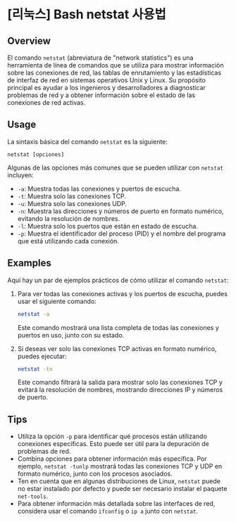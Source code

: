 # [리눅스] Bash netstat 사용법

## Overview
El comando `netstat` (abreviatura de "network statistics") es una herramienta de línea de comandos que se utiliza para mostrar información sobre las conexiones de red, las tablas de enrutamiento y las estadísticas de interfaz de red en sistemas operativos Unix y Linux. Su propósito principal es ayudar a los ingenieros y desarrolladores a diagnosticar problemas de red y a obtener información sobre el estado de las conexiones de red activas.

## Usage
La sintaxis básica del comando `netstat` es la siguiente:

```
netstat [opciones]
```

Algunas de las opciones más comunes que se pueden utilizar con `netstat` incluyen:

- `-a`: Muestra todas las conexiones y puertos de escucha.
- `-t`: Muestra solo las conexiones TCP.
- `-u`: Muestra solo las conexiones UDP.
- `-n`: Muestra las direcciones y números de puerto en formato numérico, evitando la resolución de nombres.
- `-l`: Muestra solo los puertos que están en estado de escucha.
- `-p`: Muestra el identificador del proceso (PID) y el nombre del programa que está utilizando cada conexión.

## Examples
Aquí hay un par de ejemplos prácticos de cómo utilizar el comando `netstat`:

1. Para ver todas las conexiones activas y los puertos de escucha, puedes usar el siguiente comando:

   ```bash
   netstat -a
   ```

   Este comando mostrará una lista completa de todas las conexiones y puertos en uso, junto con su estado.

2. Si deseas ver solo las conexiones TCP activas en formato numérico, puedes ejecutar:

   ```bash
   netstat -tn
   ```

   Este comando filtrará la salida para mostrar solo las conexiones TCP y evitará la resolución de nombres, mostrando direcciones IP y números de puerto.

## Tips
- Utiliza la opción `-p` para identificar qué procesos están utilizando conexiones específicas. Esto puede ser útil para la depuración de problemas de red.
- Combina opciones para obtener información más específica. Por ejemplo, `netstat -tunlp` mostrará todas las conexiones TCP y UDP en formato numérico, junto con los procesos asociados.
- Ten en cuenta que en algunas distribuciones de Linux, `netstat` puede no estar instalado por defecto y puede ser necesario instalar el paquete `net-tools`.
- Para obtener información más detallada sobre las interfaces de red, considera usar el comando `ifconfig` o `ip a` junto con `netstat`.